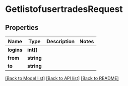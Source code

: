 # GetlistofusertradesRequest

## Properties
Name | Type | Description | Notes
------------ | ------------- | ------------- | -------------
**logins** | **int[]** |  | 
**from** | **string** |  | 
**to** | **string** |  | 

[[Back to Model list]](../README.md#documentation-for-models) [[Back to API list]](../README.md#documentation-for-api-endpoints) [[Back to README]](../README.md)


